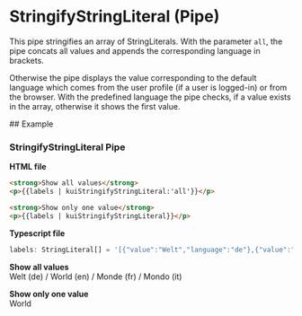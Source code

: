 # StringifyStringLiteral (Pipe)

This pipe stringifies an array of StringLiterals. With the parameter `all`, the pipe concats all values and appends the corresponding language in brackets.

Otherwise the pipe displays the value corresponding to the default language which comes from the user profile (if a user is logged-in) or from the browser. With the predefined language the pipe checks, if a value exists in the array, otherwise it shows the first value.

## Example

### StringifyStringLiteral Pipe

**HTML file**
```html
<strong>Show all values</strong>
<p>{{labels | kuiStringifyStringLiteral:'all'}}</p>

<strong>Show only one value</strong>
<p>{{labels | kuiStringifyStringLiteral}}</p>
```

**Typescript file**
```ts
labels: StringLiteral[] = '[{"value":"Welt","language":"de"},{"value":"World","language":"en"},{"value":"Monde","language":"fr"},{"value":"Mondo","language":"it"}]';
```

**Show all values**<br>
Welt (de) / World (en) / Monde (fr) / Mondo (it)

**Show only one value**<br>
World
